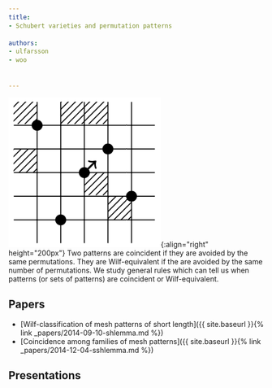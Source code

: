```yaml
---
title:
- Schubert varieties and permutation patterns

authors: 
- ulfarsson
- woo


---
```

![Shading lemma](/assets/img/shlemma.png){:align="right" height="200px"}
Two patterns are coincident if they are avoided by the same permutations. They
are Wilf-equivalent if the are avoided by the same number of permutations. We
study general rules which can tell us when patterns (or sets of patterns) are
coincident or Wilf-equivalent.

## Papers
- [Wilf-classification of mesh patterns of short length]({{ site.baseurl }}{% link _papers/2014-09-10-shlemma.md %})
- [Coincidence among families of mesh patterns]({{ site.baseurl }}{% link _papers/2014-12-04-sshlemma.md %})

## Presentations
